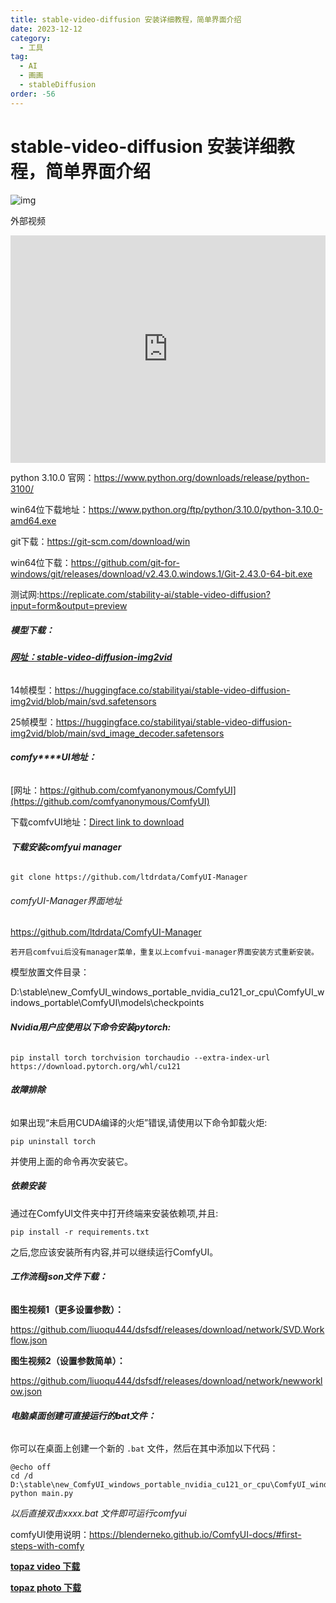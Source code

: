 ```yaml
---
title: stable-video-diffusion 安装详细教程，简单界面介绍
date: 2023-12-12
category:
  - 工具
tag:
  - AI
  - 画画
  - stableDiffusion
order: -56
---
```

# stable-video-diffusion 安装详细教程，简单界面介绍

![img](https://i0.wp.com/jdssl.top/wp-content/uploads/2023/11/3-1.jpg?fit=1024%2C576&ssl=1)

外部视频

<iframe class="elementor-video" frameborder="0" allowfullscreen="" allow="accelerometer; autoplay; clipboard-write; encrypted-media; gyroscope; picture-in-picture; web-share" title="火爆的AI视频神器，免费安装开源轻量，图片秒变商业级4k高品质视频，好玩很酷！本地安装comfyui使用Stable Video Diffusion最新模型详细教程，ai自动流畅补帧放大视频创作助手" width="640" height="360" src="https://www.youtube.com/embed/K6ryak7x_co?controls=1&amp;rel=0&amp;playsinline=0&amp;modestbranding=0&amp;autoplay=0&amp;enablejsapi=1&amp;origin=https%3A%2F%2Fjdssl.top&amp;widgetid=1" id="widget2" style="box-sizing: border-box; border: none; font-size: 13px; font-style: inherit; font-weight: inherit; margin: 0px; outline: 0px; padding: 0px; vertical-align: baseline; max-width: 100%; width: 646.594px; line-height: 1; height: 363.703px; display: flex; background-color: rgb(0, 0, 0);"></iframe>

python 3.10.0 官网：https://www.python.org/downloads/release/python-3100/

win64位下载地址：https://www.python.org/ftp/python/3.10.0/python-3.10.0-amd64.exe

git下载：https://git-scm.com/download/win

win64位下载：https://github.com/git-for-windows/git/releases/download/v2.43.0.windows.1/Git-2.43.0-64-bit.exe

测试网:https://replicate.com/stability-ai/stable-video-diffusion?input=form&output=preview

##### **模型下载：**

###### **[网址：stable-video-diffusion-img2vid](https://huggingface.co/stabilityai/stable-video-diffusion-img2vid/tree/main)**

14帧模型：https://huggingface.co/stabilityai/stable-video-diffusion-img2vid/blob/main/svd.safetensors

25帧模型：https://huggingface.co/stabilityai/stable-video-diffusion-img2vid/blob/main/svd_image_decoder.safetensors

###### **comfy****UI地址：**

[网址：https://github.com/comfyanonymous/ComfyUI](https://github.com/comfyanonymous/ComfyUI)

下载comfvUI地址：[Direct link to download](https://github.com/comfyanonymous/ComfyUI/releases/download/latest/ComfyUI_windows_portable_nvidia_cu121_or_cpu.7z)



###### **下载安装comfyui manager**

```
git clone https://github.com/ltdrdata/ComfyUI-Manager
```

###### comfyUI-Manager界面地址

https://github.com/ltdrdata/ComfyUI-Manager



```
若开启comfvui后没有manager菜单，重复以上comfvui-manager界面安装方式重新安装。
```

模型放置文件目录：

D:\stable\new_ComfyUI_windows_portable_nvidia_cu121_or_cpu\ComfyUI_windows_portable\ComfyUI\models\checkpoints

###### **Nvidia用户应使用以下命令安装pytorch:**

```
pip install torch torchvision torchaudio --extra-index-url https://download.pytorch.org/whl/cu121
```

###### **故障排除**

如果出现“未启用CUDA编译的火炬”错误,请使用以下命令卸载火炬:

```
pip uninstall torch
```

并使用上面的命令再次安装它。

##### **依赖安装**

通过在ComfyUI文件夹中打开终端来安装依赖项,并且:

```
pip install -r requirements.txt
```

之后,您应该安装所有内容,并可以继续运行ComfyUI。

###### **工作流程json文件下载：**

**图生视频1（更多设置参数）：**

https://github.com/liuoqu444/dsfsdf/releases/download/network/SVD.Workflow.json

**图生视频2（设置参数简单）：**

https://github.com/liuoqu444/dsfsdf/releases/download/network/newworklow.json



###### **电脑桌面创建可直接运行的bat文件：**

你可以在桌面上创建一个新的 `.bat` 文件，然后在其中添加以下代码：

```batch
@echo off
cd /d D:\stable\new_ComfyUI_windows_portable_nvidia_cu121_or_cpu\ComfyUI_windows_portable\ComfyUI
python main.py
```

*以后直接双击xxxx.bat 文件即可运行comfyui*

comfyUI使用说明：https://blenderneko.github.io/ComfyUI-docs/#first-steps-with-comfy

[**topaz video 下载**](https://www.123pan.com/s/A6cA-8YAJh)

[**topaz photo 下载**](https://www.123pan.com/s/A6cA-3o9Jh)
